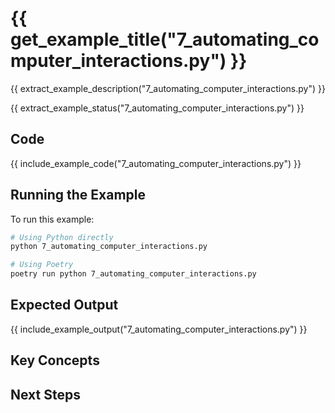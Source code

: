 # {{ get_example_title("7_automating_computer_interactions.py") }}

{{ extract_example_description("7_automating_computer_interactions.py") }}

{{ extract_example_status("7_automating_computer_interactions.py") }}

## Code

{{ include_example_code("7_automating_computer_interactions.py") }}

## Running the Example

To run this example:

```bash
# Using Python directly
python 7_automating_computer_interactions.py

# Using Poetry
poetry run python 7_automating_computer_interactions.py
```

## Expected Output

{{ include_example_output("7_automating_computer_interactions.py") }}

## Key Concepts

<!-- This section should be manually filled in with key concepts demonstrated by the example -->

## Next Steps

<!-- This section should be manually filled in with links to related examples or documentation -->
